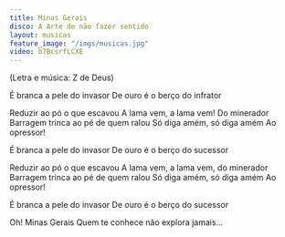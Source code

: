 ```yaml
---
title: Minas Gerais
disco: A Arte de não fazer sentido
layout: musicas
feature_image: "/imgs/musicas.jpg"
video: b7BcsrfLCXE
---
```

(Letra e música: Z de Deus)

É branca a pele do invasor 
De ouro é o berço do infrator

Reduzir ao pó o que escavou
A lama vem, a lama vem!
Do minerador
Barragem trinca ao pé de quem ralou 
Só diga amém, só diga amém 
Ao opressor!

É branca a pele do invasor 
De ouro é o berço do sucessor 

Reduzir ao pó o que escavou 
A lama vem, a lama vem, do minerador
Barragem trinca ao pé de quem ralou
Só diga amém, só diga amém 
Ao opressor! 

É branca a pele do invasor 
De ouro é o berço do sucessor 

Oh! Minas Gerais
Quem te conhece não explora jamais...
